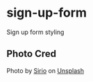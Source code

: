 # sign-up-form
Sign up form styling

## Photo Cred
Photo by <a href="https://unsplash.com/@sirioberati?utm_content=creditCopyText&utm_medium=referral&utm_source=unsplash">Sirio</a> on <a href="https://unsplash.com/photos/woman-near-house-L6N99o-UCnc?utm_content=creditCopyText&utm_medium=referral&utm_source=unsplash">Unsplash</a>
      
